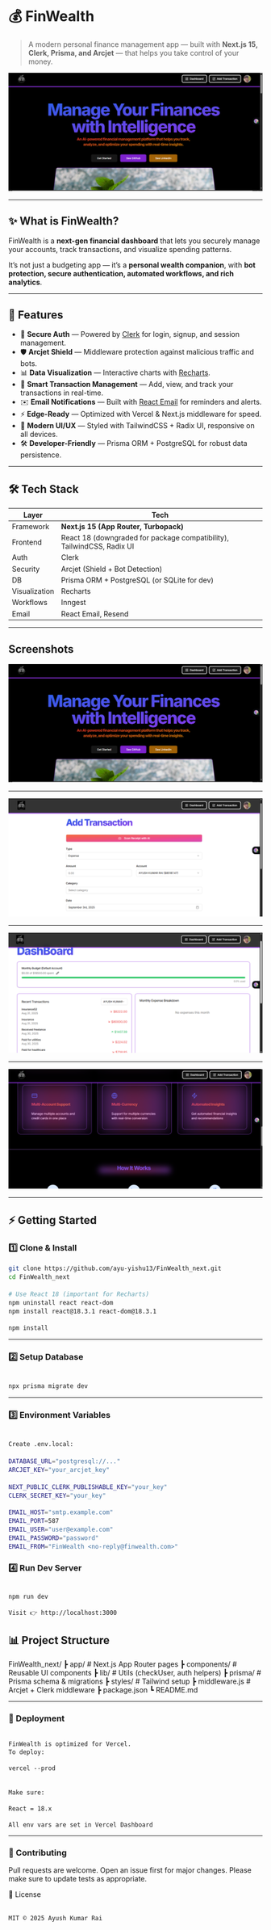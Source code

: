 # 💰 FinWealth  

> A modern personal finance management app — built with **Next.js 15, Clerk, Prisma, and Arcjet** — that helps you take control of your money.  

![FinWealth Dashboard Preview](/preview/3.png)  

---

## ✨ What is FinWealth?

FinWealth is a **next-gen financial dashboard** that lets you securely manage your accounts, track transactions, and visualize spending patterns.  

It’s not just a budgeting app — it’s a **personal wealth companion**, with **bot protection, secure authentication, automated workflows, and rich analytics**.  

---

## 🚀 Features

- 🔐 **Secure Auth** — Powered by [Clerk](https://clerk.com/) for login, signup, and session management.  
- 🛡 **Arcjet Shield** — Middleware protection against malicious traffic and bots.  
- 📊 **Data Visualization** — Interactive charts with [Recharts](https://recharts.org/).  
- 📅 **Smart Transaction Management** — Add, view, and track your transactions in real-time.  
- ✉️ **Email Notifications** — Built with [React Email](https://react.email/) for reminders and alerts.  
- ⚡ **Edge-Ready** — Optimized with Vercel & Next.js middleware for speed.  
- 🎨 **Modern UI/UX** — Styled with TailwindCSS + Radix UI, responsive on all devices.  
- 🛠 **Developer-Friendly** — Prisma ORM + PostgreSQL for robust data persistence.  

---

## 🛠 Tech Stack

| Layer | Tech |
|-------|------|
| Framework | **Next.js 15 (App Router, Turbopack)** |
| Frontend | React 18 (downgraded for package compatibility), TailwindCSS, Radix UI |
| Auth | Clerk |
| Security | Arcjet (Shield + Bot Detection) |
| DB | Prisma ORM + PostgreSQL (or SQLite for dev) |
| Visualization | Recharts |
| Workflows | Inngest |
| Email | React Email, Resend |

---

## Screenshots

![Screenshot 1](/preview/3.png)  

---

![Screenshot 2](/preview/2.png) 

---

![Screenshot 3](/preview/Screenshot%202025-09-03%20180725.png)

---

![Screenshot 4](/preview/4.png)  

---

## ⚡ Getting Started

### 1️⃣ Clone & Install  
```bash
git clone https://github.com/ayu-yishu13/FinWealth_next.git
cd FinWealth_next

# Use React 18 (important for Recharts)
npm uninstall react react-dom
npm install react@18.3.1 react-dom@18.3.1

npm install


```
---

### 2️⃣ Setup Database
```bash 

npx prisma migrate dev

```
---

### 3️⃣ Environment Variables
```bash 

Create .env.local:

DATABASE_URL="postgresql://..."
ARCJET_KEY="your_arcjet_key"

NEXT_PUBLIC_CLERK_PUBLISHABLE_KEY="your_key"
CLERK_SECRET_KEY="your_key"

EMAIL_HOST="smtp.example.com"
EMAIL_PORT=587
EMAIL_USER="user@example.com"
EMAIL_PASSWORD="password"
EMAIL_FROM="FinWealth <no-reply@finwealth.com>"

```

### 4️⃣ Run Dev Server
```

npm run dev

Visit 👉 http://localhost:3000

```

## 📊 Project Structure
FinWealth_next/
 ┣ app/               # Next.js App Router pages
 ┣ components/        # Reusable UI components
 ┣ lib/               # Utils (checkUser, auth helpers)
 ┣ prisma/            # Prisma schema & migrations
 ┣ styles/            # Tailwind setup
 ┣ middleware.js      # Arcjet + Clerk middleware
 ┣ package.json
 ┗ README.md


---
### 🚀 Deployment

```

FinWealth is optimized for Vercel.
To deploy:

vercel --prod


Make sure:

React = 18.x

All env vars are set in Vercel Dashboard
```

---

### 🤝 Contributing

Pull requests are welcome. Open an issue first for major changes.
Please make sure to update tests as appropriate.

📜 License
```

MIT © 2025 Ayush Kumar Rai
